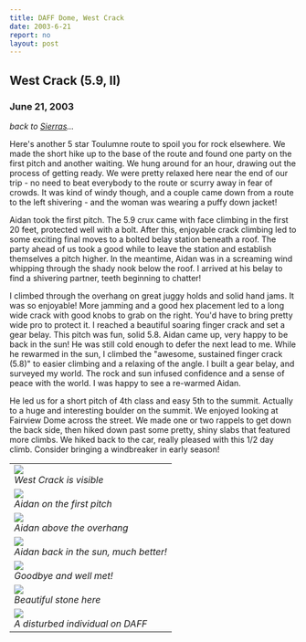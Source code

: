 ```yaml
---
title: DAFF Dome, West Crack
date: 2003-6-21
report: no
layout: post
---
```


<h2>West Crack (5.9, II)</h2>
<h3>June 21, 2003</h3>

_back to [Sierras](cali.html)..._


Here's another 5 star Toulumne route to spoil you for rock elsewhere.
We made the short hike up to the base of the route and found one party
on the first pitch and another waiting. We hung around for an hour,
drawing out the process of getting ready. We were pretty relaxed here
near the end of our trip - no need to beat everybody to the route or
scurry away in fear of crowds. It was kind of windy though, and a couple
came down from a route to the left shivering - and the woman was wearing
a puffy down jacket!


Aidan took the first pitch. The 5.9 crux came with face climbing in the
first 20 feet, protected well with a bolt. After this, enjoyable crack
climbing led to some exciting final moves to a bolted belay station
beneath a roof. The party ahead of us took a good while to leave the
station and establish themselves a pitch higher. In the meantime,
Aidan was in a screaming wind whipping through the shady nook below the roof.
I arrived at his belay to find a shivering partner, teeth beginning to
chatter!



I climbed through the overhang on great juggy holds and solid hand jams.
It was so enjoyable! More jamming and a good hex placement led to a long
wide crack with good knobs to grab on the right. You'd have to bring pretty
wide pro to protect it. I reached a beautiful soaring finger crack and set
a gear belay. This pitch was fun, solid 5.8. Aidan came up, very happy to
be back in the sun! He was still cold enough to defer the next lead to me.
While he rewarmed in the sun, I climbed the "awesome, sustained finger crack
(5.8)" to easier climbing and a relaxing of the angle. I built a gear belay,
and surveyed my world. The rock and sun infused confidence and a sense of
peace with the world. I was happy to see a re-warmed Aidan.


He led us for a short pitch of 4th class and easy 5th to the summit. Actually
to a huge and interesting boulder on the summit. We enjoyed looking at
Fairview Dome across the street. We made one or two rappels to get down
the back side, then hiked down past some pretty, shiny slabs that featured
more climbs. We hiked back to the car, really pleased with this 1/2 day
climb. Consider bringing a windbreaker in early season! 



</td>

<td width="30%" valign=top>
<table>
<tr><td>
<a href="images/articles/trips/2003/daffdome.jpg"><img src="images/articles/trips/2003/daffdome.jpg"></a><br>
<i>West Crack is visible</i>
</td></tr>
<tr><td>
<a href="images/articles/trips/2003/daffp1.jpg"><img src="images/articles/trips/2003/daffp1.jpg"></a><br>
<i>Aidan on the first pitch</i>
</td></tr>
<tr><td>
<a href="images/articles/trips/2003/daffclimb.jpg"><img src="images/articles/trips/2003/daffclimb.jpg"></a><br>
<i>Aidan above the overhang</i>
</td></tr>
<tr><td>
<a href="images/articles/trips/2003/swondaff.jpg"><img src="images/articles/trips/2003/swondaff.jpg"></a><br>
<i>Aidan back in the sun, much better!</i>
</td></tr>
<tr><td>
<a href="images/articles/trips/2003/hullochap.jpg"><img src="images/articles/trips/2003/hullochap.jpg"></a><br>
<i>Goodbye and well met!</i>
</td></tr>
<tr><td>
<a href="images/articles/trips/2003/colorondaff.jpg"><img src="images/articles/trips/2003/colorondaff.jpg"></a><br>
<i>Beautiful stone here</i>
</td></tr>
<tr><td>
<a href="images/articles/trips/2003/ondaff.jpg"><img src="images/articles/trips/2003/ondaff.jpg"></a><br>
<i>A disturbed individual on DAFF</i>
